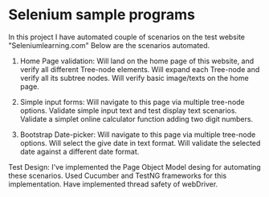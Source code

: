 # Selenium sample programs

In this project I have automated couple of scenarios on the test website "Seleniumlearning.com"
Below are the scenarios automated.

1) Home Page validation:
   Will land on the home page of this website, and verify all different Tree-node elements.
   Will expand each Tree-node and verify all its subtree nodes.
   Will verify basic image/texts on the home page.
   
2) Simple input forms:
   Will navigate to this page via multiple tree-node options.
   Validate simple input text and test display text scenarios.
   Validate a simplet online calculator function adding two digit numbers.
   
3) Bootstrap Date-picker:
   Will navigate to this page via multiple tree-node options.
   Will select the give date in text format.
   Will validate the selected date against a different date format.
   
   
Test Design:
I've implemented the Page Object Model desing for automating these scenarios.
Used Cucumber and TestNG frameworks for this implementation.
Have implemented thread safety of webDriver.


